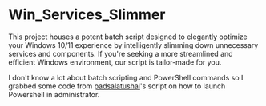# Win_Services_Slimmer
This project houses a potent batch script designed to elegantly optimize your Windows 10/11 experience by intelligently slimming down unnecessary services and components. If you're seeking a more streamlined and efficient Windows environment, our script is tailor-made for you.

I don't know a lot about batch scripting and PowerShell commands so I grabbed some code from [padsalatushal](https://github.com/padsalatushal)'s script on how to launch Powershell in administrator. 
